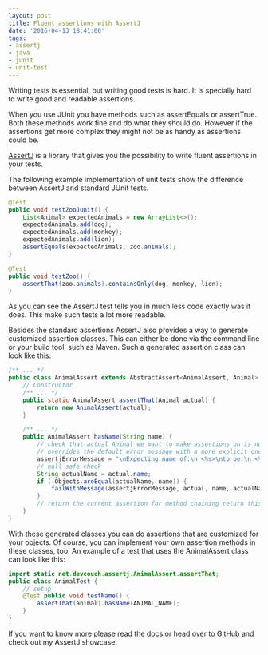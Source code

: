 ```yaml
---
layout: post
title: Fluent assertions with AssertJ
date: '2016-04-13 18:41:00'
tags:
- assertj
- java
- junit
- unit-test
---
```



Writing tests is essential, but writing good tests is hard. It is specially hard to write good and readable assertions.

When you use JUnit you have methods such as <span class="code">assertEquals</span> or <span class="code">assertTrue</span>. Both these methods work fine and do what they should do. However if the assertions get more complex they might not be as handy as assertions could be.

[AssertJ](http://joel-costigliola.github.io/assertj/) is a library that gives you the possibility to write fluent assertions in your tests.

The following example implementation of unit tests show the difference between AssertJ and standard JUnit tests.

```java 
@Test 
public void testZooJunit() { 
    List<Animal> expectedAnimals = new ArrayList<>(); 
    expectedAnimals.add(dog); 
    expectedAnimals.add(monkey); 
    expectedAnimals.add(lion); 
    assertEquals(expectedAnimals, zoo.animals); 
} 

@Test 
public void testZoo() { 
    assertThat(zoo.animals).containsOnly(dog, monkey, lion); 
}
```

As you can see the AssertJ test tells you in much less code exactly was it does. This make such tests a lot more readable.

Besides the standard assertions AssertJ also provides a way to generate customized assertion classes. This can either be done via the command line or your build tool, such as Maven. Such a generated assertion class can look like this:

```java
/** ... */ 
public class AnimalAssert extends AbstractAssert<AnimalAssert, Animal> { 
    // Constructor 
    /** ... */ 
    public static AnimalAssert assertThat(Animal actual) { 
        return new AnimalAssert(actual); 
    } 

    /** ... */ 
    public AnimalAssert hasName(String name) { 
        // check that actual Animal we want to make assertions on is not null.     isNotNull(); 
        // overrides the default error message with a more explicit one String    
        assertjErrorMessage = "\nExpecting name of:\n <%s>\nto be:\n <%s>\nbut was:\n <%s>"; 
        // null safe check 
        String actualName = actual.name; 
        if (!Objects.areEqual(actualName, name)) { 
            failWithMessage(assertjErrorMessage, actual, name, actualName); 
        } 
        // return the current assertion for method chaining return this; 
    } 
}
```

With these generated classes you can do assertions that are customized for your objects. Of course, you can implement your own assertion methods in these classes, too. An example of a test that uses the <span class="code">AnimalAssert</span> class can look like this:

```java
import static net.devcouch.assertj.AnimalAssert.assertThat; 
public class AnimalTest { 
    // setup 
    @Test public void testName() { 
        assertThat(animal).hasName(ANIMAL_NAME); 
    } 
}
```

If you want to know more please read the [docs](http://joel-costigliola.github.io/assertj/assertj-core.html) or head over to [GitHub](https://github.com/DevCouch/Assertj-Showcase) and check out my AssertJ showcase.


